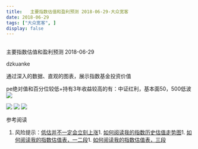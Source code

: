 ```yaml
---
title:   主要指数估值和盈利预测 2018-06-29-大众宽客
date: 2018-06-29
tags: ["大众宽客", ]
display: false
---
```



## 



主要指数估值和盈利预测 2018-06-29




dzkuanke




通过深入的数据、直观的图表，展示指数基金投资价值


pe绝对值和百分位较低+持有3年收益较高的有：中证红利，基本面50，500低波<img class="" data-copyright="0" data-ratio="1.4087759815242493" data-s="300,640" src="https://mmbiz.qpic.cn/mmbiz_png/PKw3FQPmhIhFfCfSEKVgY47hGE4eCgXxeYBR5iaaOYmMogmaVFibv4pWv8bAxq6NXAU5nhfrDfSSDaer8GALmvDg/640?wx_fmt=png" data-type="png" data-w="866" style=""/>



<img class="" data-copyright="0" data-ratio="0.6" data-s="300,640" src="https://mmbiz.qpic.cn/mmbiz_png/PKw3FQPmhIhFfCfSEKVgY47hGE4eCgXxKXnre2J7LEreW3Y5hjyIZYQPFOgYtf86Ba6ROALB9NqDjqsTxq1Krg/640?wx_fmt=png" data-type="png" data-w="720" style="white-space: normal;"/>

<img class="" data-copyright="0" data-ratio="0.6" data-s="300,640" src="https://mmbiz.qpic.cn/mmbiz_png/PKw3FQPmhIhFfCfSEKVgY47hGE4eCgXxnjOqegYSZawsXcFhWMf4f6LxanDbdxLzkU2JYfI0K29bk1riblU26pQ/640?wx_fmt=png" data-type="png" data-w="720" style=""/>





<img class="" data-copyright="0" data-ratio="0.6" data-s="300,640" src="https://mmbiz.qpic.cn/mmbiz_png/PKw3FQPmhIhFfCfSEKVgY47hGE4eCgXxwmDQBr5dsAzuoOibCXSA1Exc0swXUibwN8n4cSxO1W8EUBuPhVIhKj5w/640?wx_fmt=png" data-type="png" data-w="720" style=""/>



参考阅读
1. 风险提示：[低估并不一定会立刻上涨](http://mp.weixin.qq.com/s?__biz=MzAwMTc1MDcwNw==&amp;mid=2648272785&amp;idx=1&amp;sn=9d714f0b5ff155d37941bac5e3bd5ae2&amp;chksm=82f92c4db58ea55bd7466b6630b06154a4732053fd8c5ef953f51d77bef4920c4620eb713c68&amp;scene=21#wechat_redirect)1. [如何阅读我的指数历史估值走势图](http://mp.weixin.qq.com/s?__biz=MzAwMTc1MDcwNw==&amp;mid=2648272715&amp;idx=1&amp;sn=d24a7d159b4759e7d1b0a4ab0aaa9c46&amp;chksm=82f92c97b58ea5811a332f94fe1737016e3746b24be59485368eafaf094ef53f828688cb62ae&amp;scene=21#wechat_redirect)1. [如何阅读我的指数估值表，一二段](http://mp.weixin.qq.com/s?__biz=MzAwMTc1MDcwNw==&amp;mid=2648272034&amp;idx=1&amp;sn=12b1858af175753f5ccebc0bc6c4cb4f&amp;chksm=82f92f7eb58ea668f844f51102599d20bb8730f438010159de83e85a4a34df3d44d568a9feb2&amp;scene=21#wechat_redirect)1. [如何阅读我的指数估值表，三段](http://mp.weixin.qq.com/s?__biz=MzAwMTc1MDcwNw==&amp;mid=2648272039&amp;idx=1&amp;sn=09c59d023c3ce227046966f260777cd5&amp;chksm=82f92f7bb58ea66dab5c428c2205bd4dda180360b643b28a357ab3e73a38d19303124242ad4d&amp;scene=21#wechat_redirect)